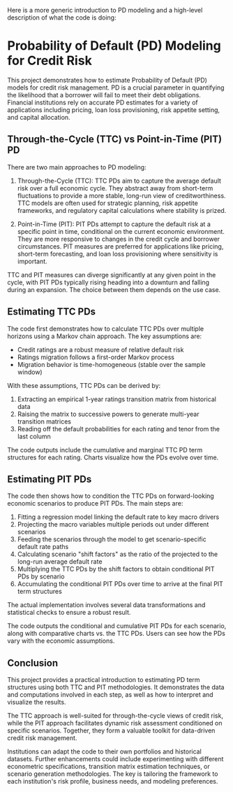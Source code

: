 Here is a more generic introduction to PD modeling and a high-level description of what the code is doing:

# Probability of Default (PD) Modeling for Credit Risk

This project demonstrates how to estimate Probability of Default (PD) models for credit risk management. PD is a crucial parameter in quantifying the likelihood that a borrower will fail to meet their debt obligations. Financial institutions rely on accurate PD estimates for a variety of applications including pricing, loan loss provisioning, risk appetite setting, and capital allocation.

## Through-the-Cycle (TTC) vs Point-in-Time (PIT) PD 

There are two main approaches to PD modeling:

1. Through-the-Cycle (TTC): TTC PDs aim to capture the average default risk over a full economic cycle. They abstract away from short-term fluctuations to provide a more stable, long-run view of creditworthiness. TTC models are often used for strategic planning, risk appetite frameworks, and regulatory capital calculations where stability is prized.

2. Point-in-Time (PIT): PIT PDs attempt to capture the default risk at a specific point in time, conditional on the current economic environment. They are more responsive to changes in the credit cycle and borrower circumstances. PIT measures are preferred for applications like pricing, short-term forecasting, and loan loss provisioning where sensitivity is important. 

TTC and PIT measures can diverge significantly at any given point in the cycle, with PIT PDs typically rising heading into a downturn and falling during an expansion. The choice between them depends on the use case.

## Estimating TTC PDs

The code first demonstrates how to calculate TTC PDs over multiple horizons using a Markov chain approach. The key assumptions are:

- Credit ratings are a robust measure of relative default risk
- Ratings migration follows a first-order Markov process
- Migration behavior is time-homogeneous (stable over the sample window)

With these assumptions, TTC PDs can be derived by:

1. Extracting an empirical 1-year ratings transition matrix from historical data
2. Raising the matrix to successive powers to generate multi-year transition matrices
3. Reading off the default probabilities for each rating and tenor from the last column

The code outputs include the cumulative and marginal TTC PD term structures for each rating. Charts visualize how the PDs evolve over time. 

## Estimating PIT PDs

The code then shows how to condition the TTC PDs on forward-looking economic scenarios to produce PIT PDs. The main steps are:

1. Fitting a regression model linking the default rate to key macro drivers
2. Projecting the macro variables multiple periods out under different scenarios
3. Feeding the scenarios through the model to get scenario-specific default rate paths
4. Calculating scenario "shift factors" as the ratio of the projected to the long-run average default rate
5. Multiplying the TTC PDs by the shift factors to obtain conditional PIT PDs by scenario
6. Accumulating the conditional PIT PDs over time to arrive at the final PIT term structures

The actual implementation involves several data transformations and statistical checks to ensure a robust result.

The code outputs the conditional and cumulative PIT PDs for each scenario, along with comparative charts vs. the TTC PDs. Users can see how the PDs vary with the economic assumptions.

## Conclusion

This project provides a practical introduction to estimating PD term structures using both TTC and PIT methodologies. It demonstrates the data and computations involved in each step, as well as how to interpret and visualize the results. 

The TTC approach is well-suited for through-the-cycle views of credit risk, while the PIT approach facilitates dynamic risk assessment conditioned on specific scenarios. Together, they form a valuable toolkit for data-driven credit risk management. 

Institutions can adapt the code to their own portfolios and historical datasets. Further enhancements could include experimenting with different econometric specifications, transition matrix estimation techniques, or scenario generation methodologies. The key is tailoring the framework to each institution's risk profile, business needs, and modeling preferences.
